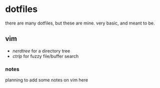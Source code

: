 # dotfiles

there are many dotfiles, but these are mine. very basic, and meant to be.

## vim

- *nerdtree* for a directory tree
- *ctrlp* for fuzzy file/buffer search

### notes

planning to add some notes on vim here

